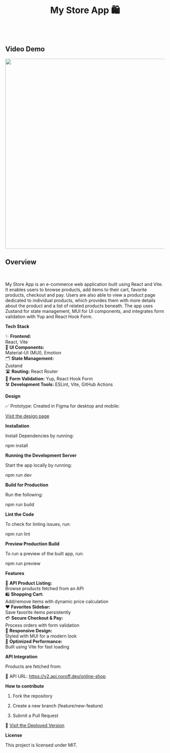 <div align="center"> <h1> <strong> My Store App 🛍️ </h1> </strong> <br> <br>

</div>

<h2> <strong>Video Demo </strong></h2>

<img src="./src/Videos/ScreenRecording2025-05-29at11.12.09-ezgif.com-video-to-gif-converter.gif" width="600">

<h2> <strong> Overview </strong> </h2> <br>

My Store App is an e-commerce web application built using React and Vite. It enables users to browse products, add items to their cart, favorite products, checkout and pay. Users are also able to view a product page dedicated to individual products, which provides them with more details about the product and a list of related products beneath. The app uses Zustand for state management, MUI for UI components, and integrates form validation with Yup and React Hook Form.

**Tech Stack** <br>

✨ **Frontend:** <br>
React, Vite <br>
🎨 **UI Components:** <br>
Material-UI (MUI), Emotion <br>
🗂️ **State Management:** <br>
Zustand <br>
🛣️ **Routing:**
React Router <br>
📝 **Form Validation:**
Yup, React Hook Form <br>
🛠️ **Development Tools:**
ESLint, Vite, GitHub Actions <br>

**Design** <br>

✅ Prototype: Created in Figma for desktop and mobile:

[Visit the design page](https://www.figma.com/design/DUTVlbY10PKQkLFLsX4amx/E-commerce-store?node-id=0-1&t=bME8PMQSrX5I6Qgb-1)

**Installation**

Install Dependencies by running:

npm install

**Running the Development Server**

Start the app locally by running:

npm run dev

**Build for Production**

Run the following:

npm run build

**Lint the Code**

To check for linting issues, run:

npm run lint

**Preview Production Build**

To run a preview of the built app, run:

npm run preview

**Features** <br>

🛒 **API Product Listing:** <br>
Browse products fetched from an API <br>
🛍️ **Shopping Cart:** <br>
Add/remove items with dynamic price calculation <br>
❤️ **Favorites Sidebar:** <br>
Save favorite items persistently <br>
💳 **Secure Checkout & Pay:** <br>
Process orders with form validation <br>
🎨 **Responsive Design:** <br>
Styled with MUI for a modern look <br>
🚀 **Optimized Performance:** <br>
Built using Vite for fast loading

**API Integration**

Products are fetched from:

🔗 API URL: https://v2.api.noroff.dev/online-shop

**How to contribute**

1. Fork the repository

2. Create a new branch (feature/new-feature)

3. Submit a Pull Request

🚀 [Visit the Deployed Version](https://easybuyonline.netlify.app/)

**License**

This project is licensed under MIT.
